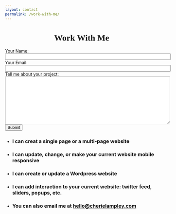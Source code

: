 ```yaml
---
layout: contact
permalink: /work-with-me/
---
```

<div class="form">
		<h1 style="text-align:center; font-family:Lobster;">Work With Me</h1>
<div class="col-md-6">
	<form accept-charset="UTF-8" action="https://formkeep.com/f/ddd1e87da16b" method="POST">
	  <input type="hidden" name="utf8" value="✓">
	<label>Your Name:<br>
	<input type="text" name="name" size="65" maxlength="100"></label><br>
	<label>Your Email:<br>
	<input type="text" name="email" size="65" maxlength="100"></label><br>
	<label>Tell me about your project:<br>
	<textarea name="comments" cols="65" rows="10"></textarea></label><br>
	  <button type="submit">Submit</button>
	</form>
</div>
<div class="col-md-6">
	<ul style="margin-top:25px;">
		<li><h3>I can creat a single page or a multi-page website</h3></li>
		<li><h3>I can update, change, or make your current website mobile responsive</h3></li>
		<li><h3>I can create or update a Wordpress website</h3></li>
		<li><h3>I can add interaction to your current website: twitter feed, sliders, popups, etc.</h3></li>
		<li><h3>You can also email me at <a href="mailto:hello@cherielampley.com">hello@cherielampley.com</a></h3></li>
	</ul>
</div>
</div>
